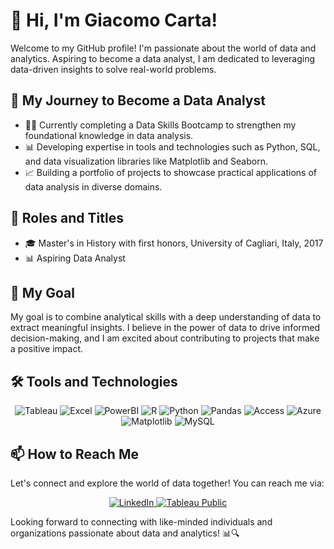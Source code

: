 # 👋 Hi, I'm Giacomo Carta!

Welcome to my GitHub profile! I'm passionate about the world of data and analytics. Aspiring to become a data analyst, I am dedicated to leveraging data-driven insights to solve real-world problems.

## 🚀 My Journey to Become a Data Analyst

- 👨‍💻 Currently completing a Data Skills Bootcamp to strengthen my foundational knowledge in data analysis.
- 📊 Developing expertise in tools and technologies such as Python, SQL, and data visualization libraries like Matplotlib and Seaborn.
- 📈 Building a portfolio of projects to showcase practical applications of data analysis in diverse domains.

## 💼 Roles and Titles

- 🎓 Master's in History with first honors, University of Cagliari, Italy, 2017
- 📊 Aspiring Data Analyst

## 🌟 My Goal

My goal is to combine analytical skills with a deep understanding of data to extract meaningful insights. I believe in the power of data to drive informed decision-making, and I am excited about contributing to projects that make a positive impact.

## 🛠️ Tools and Technologies

<p align="center">
    <img src="https://img.shields.io/badge/Tableau-000000?style=for-the-badge&logo=Tableau" alt="Tableau"/>
    <img src="https://img.shields.io/badge/Excel-217346?style=for-the-badge&logo=Microsoft-Excel" alt="Excel"/>
    <img src="https://img.shields.io/badge/PowerBI-F2C811?style=for-the-badge&logo=Power-BI" alt="PowerBI"/>
    <img src="https://img.shields.io/badge/R-276DC3?style=for-the-badge&logo=R" alt="R"/>
    <img src="https://img.shields.io/badge/Python-3776AB?style=for-the-badge&logo=Python" alt="Python"/>
    <img src="https://img.shields.io/badge/Pandas-150458?style=for-the-badge&logo=Pandas" alt="Pandas"/>
    <img src="https://img.shields.io/badge/Access-A4373A?style=for-the-badge&logo=Microsoft-Access" alt="Access"/>
    <img src="https://img.shields.io/badge/Azure-0089D6?style=for-the-badge&logo=Microsoft-Azure" alt="Azure"/>
    <img src="https://img.shields.io/badge/Matplotlib-3776AB?style=for-the-badge&logo=Python" alt="Matplotlib"/>
    <img src="https://img.shields.io/badge/MySQL-4479A1?style=for-the-badge&logo=MySQL" alt="MySQL"/>
</p>

## 📫 How to Reach Me

Let's connect and explore the world of data together! You can reach me via:

<p align="center">
    <a href="https://www.linkedin.com/in/giacomo-carta-a49986160/">
        <img src="https://img.shields.io/badge/LinkedIn-0077B5?style=for-the-badge&logo=LinkedIn" alt="LinkedIn"/>
    </a>
    <a href="https://public.tableau.com/app/profile/giacomo.carta/vizzes">
        <img src="https://img.shields.io/badge/Tableau-Public-0077B5?style=for-the-badge&logo=Tableau" alt="Tableau Public"/>
    </a>
</p>

Looking forward to connecting with like-minded individuals and organizations passionate about data and analytics! 📊🔍

